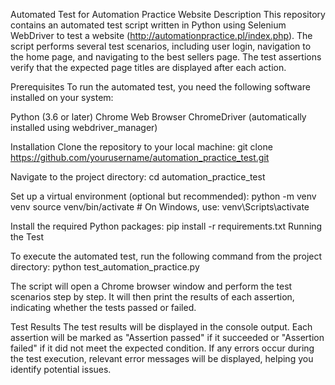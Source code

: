 Automated Test for Automation Practice Website
Description
This repository contains an automated test script written in Python using Selenium WebDriver to test a website (http://automationpractice.pl/index.php). The script performs several test scenarios, including user login, navigation to the home page, and navigating to the best sellers page. The test assertions verify that the expected page titles are displayed after each action.

Prerequisites
To run the automated test, you need the following software installed on your system:

Python (3.6 or later)
Chrome Web Browser
ChromeDriver (automatically installed using webdriver_manager)


Installation
Clone the repository to your local machine:
git clone https://github.com/yourusername/automation_practice_test.git

Navigate to the project directory:
cd automation_practice_test

Set up a virtual environment (optional but recommended):
python -m venv venv
source venv/bin/activate  # On Windows, use: venv\Scripts\activate


Install the required Python packages:
pip install -r requirements.txt
Running the Test


To execute the automated test, run the following command from the project directory:
python test_automation_practice.py

The script will open a Chrome browser window and perform the test scenarios step by step. It will then print the results of each assertion, indicating whether the tests passed or failed.

Test Results
The test results will be displayed in the console output. Each assertion will be marked as "Assertion passed" if it succeeded or "Assertion failed" if it did not meet the expected condition. If any errors occur during the test execution, relevant error messages will be displayed, helping you identify potential issues.

